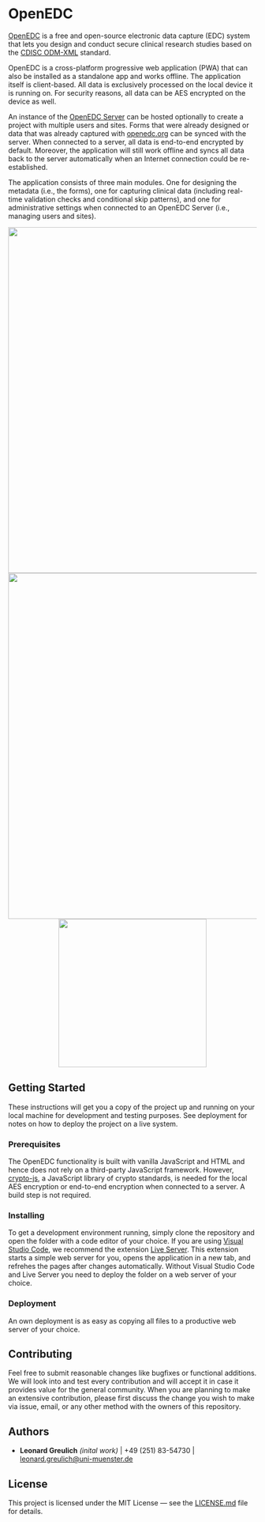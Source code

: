 # OpenEDC

[OpenEDC](https://openedc.org/) is a free and open-source electronic data capture (EDC) system that lets you design and conduct secure clinical research studies based on the [CDISC ODM-XML](https://www.cdisc.org/standards/data-exchange/odm) standard.

OpenEDC is a cross-platform progressive web application (PWA) that can also be installed as a standalone app and works offline. The application itself is client-based. All data is exclusively processed on the local device it is running on. For security reasons, all data can be AES encrypted on the device as well.

An instance of the [OpenEDC Server](https://github.com/imi-muenster/OpenEDC-Server) can be hosted optionally to create a project with multiple users and sites. Forms that were already designed or data that was already captured with [openedc.org](https://openedc.org/) can be synced with the server. When connected to a server, all data is end-to-end encrypted by default. Moreover, the application will still work offline and syncs all data back to the server automatically when an Internet connection could be re-established.

The application consists of three main modules. One for designing the metadata (i.e., the forms), one for capturing clinical data (including real-time validation checks and conditional skip patterns), and one for administrative settings when connected to an OpenEDC Server (i.e., managing users and sites).

<div align="center">
    <img src="https://static.uni-muenster.de/odm/OpenEDC_1.png" width="700">
</div>

<div align="center">
    <img src="https://static.uni-muenster.de/odm/OpenEDC_2.png" width="700">
</div>

<div align="center">
    <img src="https://static.uni-muenster.de/odm/OpenEDC_3.png" width="300">
</div>

## Getting Started

These instructions will get you a copy of the project up and running on your local machine for development and testing purposes. See deployment for notes on how to deploy the project on a live system.

### Prerequisites

The OpenEDC functionality is built with vanilla JavaScript and HTML and hence does not rely on a third-party JavaScript framework. However, <a target="_blank" href="https://github.com/brix/crypto-js">crypto-js</a>, a JavaScript library of crypto standards, is needed for the local AES encryption or end-to-end encryption when connected to a server. A build step is not required.

### Installing

To get a development environment running, simply clone the repository and open the folder with a code editor of your choice. If you are using [Visual Studio Code](https://code.visualstudio.com/), we recommend the extension [Live Server](https://marketplace.visualstudio.com/items?itemName=ritwickdey.LiveServer). This extension starts a simple web server for you, opens the application in a new tab, and refrehes the pages after changes automatically. Without Visual Studio Code and Live Server you need to deploy the folder on a web server of your choice.

### Deployment

An own deployment is as easy as copying all files to a productive web server of your choice.

## Contributing

Feel free to submit reasonable changes like bugfixes or functional additions. We will look into and test every contribution and will accept it in case it provides value for the general community. When you are planning to make an extensive contribution, please first discuss the change you wish to make via issue, email, or any other method with the owners of this repository.

## Authors

* **Leonard Greulich** *(inital work)* | +49 (251) 83-54730 | leonard.greulich@uni-muenster.de

## License

This project is licensed under the MIT License — see the [LICENSE.md](LICENSE.md) file for details.
